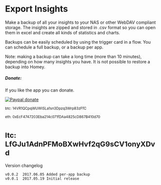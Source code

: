 # Export Insights #

Make a backup of all your insights to your NAS or other WebDAV compliant storage.
The insights are zipped and stored in .csv format so you can open them in excel
and create all kinds of statistics and charts.

Backups can be easily scheduled by using the trigger card in a flow. You can
schedule a full backup, or a backup per app.

Note: making a backup can take a long time (more than 10 minutes), depending on
how many insights you have. It is not possible to restore a backup into Homey.

##### Donate: #####
If you like the app you can donate.

[![Paypal donate][pp-donate-image]][pp-donate-link]

<sup>btc: 14VR1QCpqWUWiSLa1sn3Dpzq3Wrp83zFfC</sup>

<sup>eth: 0xEcF4747203Eba214c071fDAa4825cD867B410d70</sup>

<sup>ltc: LfGJu1AdnPFMoBXwHvf2qG9sCV1onyXDvd</sup>
===============================================================================

Version changelog

```
v0.0.2  2017.06.05 Added per-app backup
v0.0.1  2017.05.19 Initial release
```
[pp-donate-link]: https://www.paypal.com/cgi-bin/webscr?cmd=_s-xclick&hosted_button_id=TDC4FASRLXCUY
[pp-donate-image]: https://www.paypalobjects.com/en_US/i/btn/btn_donate_SM.gif
